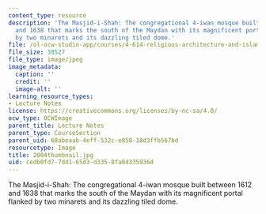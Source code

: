 ```yaml
---
content_type: resource
description: 'The Masjid-i-Shah: The congregational 4-iwan mosque built between 1612
  and 1638 that marks the south of the Maydan with its magnificent portal flanked
  by two minarets and its dazzling tiled dome.'
file: /ol-ocw-studio-app/courses/4-614-religious-architecture-and-islamic-cultures-fall-2002/cedb0fd77dd165d3d3358fa04335936d_2004thumbnail.jpg
file_size: 38527
file_type: image/jpeg
image_metadata:
  caption: ''
  credit: ''
  image-alt: ''
learning_resource_types:
- Lecture Notes
license: https://creativecommons.org/licenses/by-nc-sa/4.0/
ocw_type: OCWImage
parent_title: Lecture Notes
parent_type: CourseSection
parent_uid: 68abeaab-4eff-532c-e858-18d3ffb567bd
resourcetype: Image
title: 2004thumbnail.jpg
uid: cedb0fd7-7dd1-65d3-d335-8fa04335936d
---
```

The Masjid-i-Shah: The congregational 4-iwan mosque built between 1612 and 1638 that marks the south of the Maydan with its magnificent portal flanked by two minarets and its dazzling tiled dome.